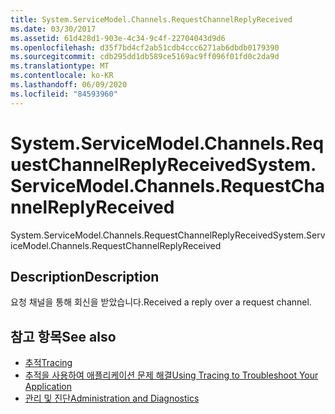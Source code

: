 ```yaml
---
title: System.ServiceModel.Channels.RequestChannelReplyReceived
ms.date: 03/30/2017
ms.assetid: 61d428d1-903e-4c34-9c4f-22704043d9d6
ms.openlocfilehash: d35f7bd4cf2ab51cdb4ccc6271ab6dbdb0179390
ms.sourcegitcommit: cdb295dd1db589ce5169ac9ff096f01fd0c2da9d
ms.translationtype: MT
ms.contentlocale: ko-KR
ms.lasthandoff: 06/09/2020
ms.locfileid: "84593960"
---
```

# <a name="systemservicemodelchannelsrequestchannelreplyreceived"></a><span data-ttu-id="11118-102">System.ServiceModel.Channels.RequestChannelReplyReceived</span><span class="sxs-lookup"><span data-stu-id="11118-102">System.ServiceModel.Channels.RequestChannelReplyReceived</span></span>
<span data-ttu-id="11118-103">System.ServiceModel.Channels.RequestChannelReplyReceived</span><span class="sxs-lookup"><span data-stu-id="11118-103">System.ServiceModel.Channels.RequestChannelReplyReceived</span></span>  
  
## <a name="description"></a><span data-ttu-id="11118-104">Description</span><span class="sxs-lookup"><span data-stu-id="11118-104">Description</span></span>  
 <span data-ttu-id="11118-105">요청 채널을 통해 회신을 받았습니다.</span><span class="sxs-lookup"><span data-stu-id="11118-105">Received a reply over a request channel.</span></span>  
  
## <a name="see-also"></a><span data-ttu-id="11118-106">참고 항목</span><span class="sxs-lookup"><span data-stu-id="11118-106">See also</span></span>

- [<span data-ttu-id="11118-107">추적</span><span class="sxs-lookup"><span data-stu-id="11118-107">Tracing</span></span>](index.md)
- [<span data-ttu-id="11118-108">추적을 사용하여 애플리케이션 문제 해결</span><span class="sxs-lookup"><span data-stu-id="11118-108">Using Tracing to Troubleshoot Your Application</span></span>](using-tracing-to-troubleshoot-your-application.md)
- [<span data-ttu-id="11118-109">관리 및 진단</span><span class="sxs-lookup"><span data-stu-id="11118-109">Administration and Diagnostics</span></span>](../index.md)
